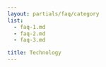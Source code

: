 ```yaml
---
layout: partials/faq/category
list:
  - faq-1.md
  - faq-2.md
  - faq-3.md

title: Technology
---
```

